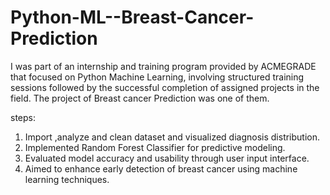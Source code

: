 # Python-ML--Breast-Cancer-Prediction
I was part of an internship and training program provided by ACMEGRADE that focused on Python Machine Learning, involving structured training sessions followed by the successful completion of  assigned projects in the field. The project of Breast cancer Prediction was one of them.

steps:
1. Import ,analyze and clean dataset and visualized diagnosis distribution.
2. Implemented Random Forest Classifier for predictive modeling.
3. Evaluated model accuracy and usability through user input interface.
4. Aimed to enhance early detection of breast cancer using machine learning techniques.

